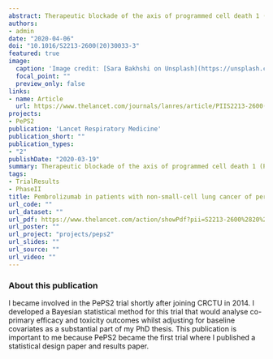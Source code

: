 ```yaml
---
abstract: Therapeutic blockade of the axis of programmed cell death 1 (PD-1) and its ligand (PD-L1) has transformed the management of non-small-cell lung cancer (NSCLC). Clinical trials with pembrolizumab have enrolled patients with performance status (PS) 0–1. However, around 18% of patients with NSCLC are PS2, and the activity and safety of pembrolizumab in these patients is unclear. We aimed to evaluate the safety and efficacy of pembrolizumab in these patients.
authors:
- admin
date: "2020-04-06"
doi: "10.1016/S2213-2600(20)30033-3"
featured: true
image:
  caption: 'Image credit: [Sara Bakhshi on Unsplash](https://unsplash.com/photos/MfnX4XtGnvU)'
  focal_point: ""
  preview_only: false
links:
- name: Article
  url: https://www.thelancet.com/journals/lanres/article/PIIS2213-2600(20)30033-3/fulltext
projects: 
- PePS2
publication: 'Lancet Respiratory Medicine'
publication_short: ""
publication_types:
- "2"
publishDate: "2020-03-19"
summary: Therapeutic blockade of the axis of programmed cell death 1 (PD-1) and its ligand (PD-L1) has transformed the management of non-small-cell lung cancer (NSCLC). Clinical trials with pembrolizumab have enrolled patients with performance status (PS) 0–1. However, around 18% of patients with NSCLC are PS2, and the activity and safety of pembrolizumab in these patients is unclear. We aimed to evaluate the safety and efficacy of pembrolizumab in these patients.
tags:
- TrialResults
- PhaseII
title: Pembrolizumab in patients with non-small-cell lung cancer of performance status 2 (PePS2) - a single arm, phase 2 trial
url_code: ""
url_dataset: ""
url_pdf: https://www.thelancet.com/action/showPdf?pii=S2213-2600%2820%2930033-3
url_poster: ""
url_project: "projects/peps2"
url_slides: ""
url_source: ""
url_video: ""
---
```


### About this publication

I became involved in the PePS2 trial shortly after joining CRCTU in 2014. 
I developed a Bayesian statistical method for this trial that would analyse co-primary efficacy and toxicity outcomes whilst adjusting for baseline covariates as a substantial part of my PhD thesis.
This publication is important to me because PePS2 became the first trial where I published a statistical design paper and results paper.
